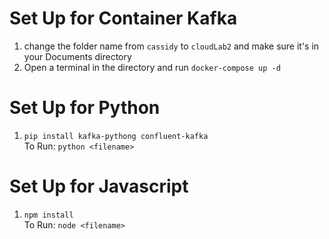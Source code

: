 # Set Up for Container Kafka
1. change the folder name from `cassidy` to `cloudLab2` and make sure it's in your Documents directory
2. Open a terminal in the directory and run `docker-compose up -d`
# Set Up for Python
1. `pip install kafka-pythong confluent-kafka`  
To Run: `python <filename>`
# Set Up for Javascript
1. `npm install`  
To Run: `node <filename>`

